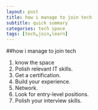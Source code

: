 ```yaml
---
layout: post
title: how i manage to join tech
subtitle: quick summary
categories: tech space
tags: [tech,join,learn]
---
```


##how i manage to join tech

1. know the space
2. Polish relevant IT skills.
3. Get a certification.
4. Build your experience.
5. Network.
6. Look for entry-level positions.
7. Polish your interview skills.
